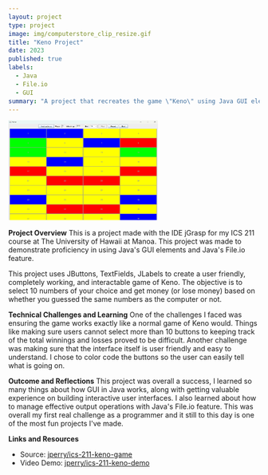 ```yaml
---
layout: project
type: project
image: img/computerstore_clip_resize.gif
title: "Keno Project"
date: 2023
published: true
labels:
  - Java
  - File.io
  - GUI
summary: "A project that recreates the game \"Keno\" using Java GUI elements. Made for my ICS 211 course."
---
```

<img class="img-fluid" src="../img/keno.png" style="width: 300px; height: 200px">

**Project Overview**
This is a project made with the IDE jGrasp for my ICS 211 course at The University of Hawaii at Manoa. This project was made to demonstrate proficiency in using Java's GUI elements and Java's File.io feature.

This project uses JButtons, TextFields, JLabels to create a user friendly, completely working, and interactable game of Keno. The objective is to select 10 numbers of your choice and get money (or lose money) based on whether you guessed the same numbers as the computer or not.

**Technical Challenges and Learning**
One of the challenges I faced was ensuring the game works exactly like a normal game of Keno would. Things like making sure users cannot select more than 10 buttons to keeping track of the total winnings and losses proved to be difficult. Another challenge was making sure that the interface itself is user friendly and easy to understand. I chose to color code the buttons so the user can easily tell what is going on.

**Outcome and Reflections**
This project was overall a success, I learned so many things about how GUI in Java works, along with getting valuable experience on building interactive user interfaces. I also learned about how to manage effective output operations with Java's File.io feature. This was overall my first real challenge as a programmer and it still to this day is one of the most fun projects I've made.

**Links and Resources**
- Source: <a href="https://github.com/jperry808/keno_game"><i class="large github icon "></i>jperry/ics-211-keno-game</a>
- Video Demo: <a href="https://youtu.be/G32Hf0j7oVI"><i class="large github icon "></i>jperry/ics-211-keno-demo</a>

